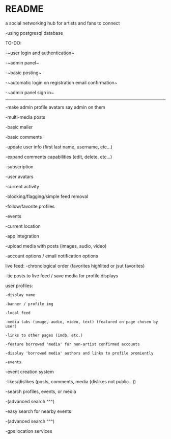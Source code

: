 # README

a social networking hub for artists and fans to connect

-using postgresql database

TO-DO:

-~user login and authentication~

-~admin panel~

-~basic posting~

-~automatic login on registration email confirmation~

-~admin panel sign in~

---------------------------------------------------------------------

-make admin profile avatars say admin on them

-multi-media posts

-basic mailer

-basic comments

-update user info (first last name, username, etc...)

-expand comments capabilities (edit, delete, etc...)

-subscription

-user avatars

-current activity

-blocking/flagging/simple feed removal

-follow/favorite profiles

-events

-current location

-app integration

-upload media with posts (images, audio, video)

-account options / email notification options

live feed:
    -chronological order (favorites highlited or jsut favorites)

-tie posts to live feed / save media for profile displays

user profiles:

    -display name

    -banner / profile img

    -local feed

    -media tabs (image, audio, video, text) (featured on page chosen by user)

    -links to other pages (imdb, etc.)

    -feature borrowed 'media' for non-artist confirmed accounts

    -display 'borrowed media' authors and links to profile promiently

    -events

-event creation system
    
-likes/dislikes (posts, comments, media (dislikes not public...))

-search profiles, events, or media 

-(advanced search ^^^)

-easy search for nearby events

-(advanced search ^^^)

-gps location services



